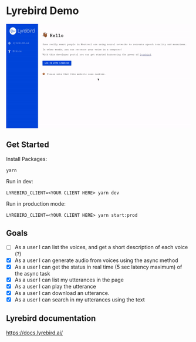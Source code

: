
# Lyrebird Demo

![lyrebird banner](https://github.com/igorp1/lyrebird-demo/blob/master/Lyrebird-Demo.gif?raw=true)


## Get Started

Install Packages:
```
yarn
```

Run in dev: 
```
LYREBIRD_CLIENT=<YOUR CLIENT HERE> yarn dev
```

Run in production mode:
```
LYREBIRD_CLIENT=<YOUR CLIENT HERE> yarn start:prod
```

## Goals

- [ ] As a user I can list the voices, and get a short description of each voice (?)
- [x] As a user I can generate audio from voices using the async method 
- [x] As a user I can get the status in real time (5 sec latency maximum) of the async task 
- [x] As a user I can list my utterances in the page 
- [x] As a user I can play the utterance 
- [x] As a user I can download an utterance. 
- [x] As a user I can search in my utterances using the text

## Lyrebird documentation
https://docs.lyrebird.ai/
